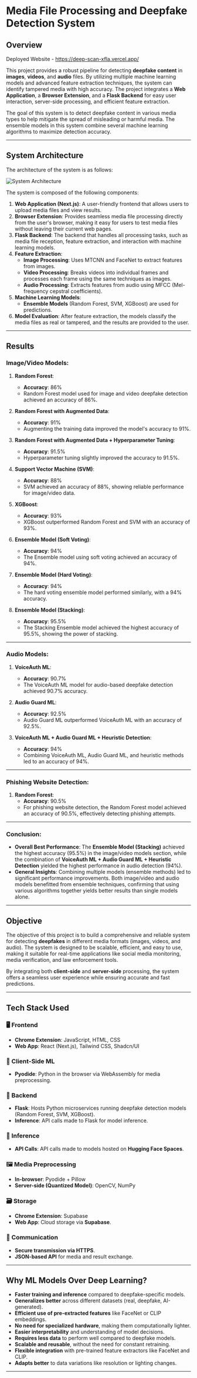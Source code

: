 # Media File Processing and Deepfake Detection System

## Overview

Deployed Website - https://deep-scan-xfla.vercel.app/

This project provides a robust pipeline for detecting **deepfake content** in **images**, **videos**, and **audio** files. By utilizing multiple machine learning models and advanced feature extraction techniques, the system can identify tampered media with high accuracy. The project integrates a **Web Application**, a **Browser Extension**, and a **Flask Backend** for easy user interaction, server-side processing, and efficient feature extraction.

The goal of this system is to detect deepfake content in various media types to help mitigate the spread of misleading or harmful media. The ensemble models in this system combine several machine learning algorithms to maximize detection accuracy.

---

## System Architecture

The architecture of the system is as follows:

![System Architecture](architecture/archi.jpeg)

The system is composed of the following components:

1. **Web Application (Next.js)**: A user-friendly frontend that allows users to upload media files and view results.
2. **Browser Extension**: Provides seamless media file processing directly from the user's browser, making it easy for users to test media files without leaving their current web pages.
3. **Flask Backend**: The backend that handles all processing tasks, such as media file reception, feature extraction, and interaction with machine learning models.
4. **Feature Extraction**:
   - **Image Processing**: Uses MTCNN and FaceNet to extract features from images.
   - **Video Processing**: Breaks videos into individual frames and processes each frame using the same techniques as images.
   - **Audio Processing**: Extracts features from audio using MFCC (Mel-frequency cepstral coefficients).
5. **Machine Learning Models**:
   - **Ensemble Models** (Random Forest, SVM, XGBoost) are used for predictions.
6. **Model Evaluation**: After feature extraction, the models classify the media files as real or tampered, and the results are provided to the user.

---

## Results

### Image/Video Models:
1. **Random Forest**:  
   - **Accuracy**: 86%  
   - Random Forest model used for image and video deepfake detection achieved an accuracy of 86%.

2. **Random Forest with Augmented Data**:  
   - **Accuracy**: 91%  
   - Augmenting the training data improved the model's accuracy to 91%.

3. **Random Forest with Augmented Data + Hyperparameter Tuning**:  
   - **Accuracy**: 91.5%  
   - Hyperparameter tuning slightly improved the accuracy to 91.5%.

4. **Support Vector Machine (SVM)**:  
   - **Accuracy**: 88%  
   - SVM achieved an accuracy of 88%, showing reliable performance for image/video data.

5. **XGBoost**:  
   - **Accuracy**: 93%  
   - XGBoost outperformed Random Forest and SVM with an accuracy of 93%.

6. **Ensemble Model (Soft Voting)**:  
   - **Accuracy**: 94%  
   - The Ensemble model using soft voting achieved an accuracy of 94%.

7. **Ensemble Model (Hard Voting)**:  
   - **Accuracy**: 94%  
   - The hard voting ensemble model performed similarly, with a 94% accuracy.

8. **Ensemble Model (Stacking)**:  
   - **Accuracy**: 95.5%  
   - The Stacking Ensemble model achieved the highest accuracy of 95.5%, showing the power of stacking.

---

### Audio Models:
1. **VoiceAuth ML**:  
   - **Accuracy**: 90.7%  
   - The VoiceAuth ML model for audio-based deepfake detection achieved 90.7% accuracy.

2. **Audio Guard ML**:  
   - **Accuracy**: 92.5%  
   - Audio Guard ML outperformed VoiceAuth ML with an accuracy of 92.5%.

3. **VoiceAuth ML + Audio Guard ML + Heuristic Detection**:  
   - **Accuracy**: 94%  
   - Combining VoiceAuth ML, Audio Guard ML, and heuristic methods led to an accuracy of 94%.

---

### Phishing Website Detection:
1. **Random Forest**:  
   - **Accuracy**: 90.5%  
   - For phishing website detection, the Random Forest model achieved an accuracy of 90.5%, effectively detecting phishing attempts.

---

### Conclusion:
- **Overall Best Performance**: The **Ensemble Model (Stacking)** achieved the highest accuracy (95.5%) in the image/video models section, while the combination of **VoiceAuth ML + Audio Guard ML + Heuristic Detection** yielded the highest performance in audio detection (94%).
- **General Insights**: Combining multiple models (ensemble methods) led to significant performance improvements. Both image/video and audio models benefitted from ensemble techniques, confirming that using various algorithms together yields better results than single models alone.

---

## Objective

The objective of this project is to build a comprehensive and reliable system for detecting **deepfakes** in different media formats (images, videos, and audio). The system is designed to be scalable, efficient, and easy to use, making it suitable for real-time applications like social media monitoring, media verification, and law enforcement tools.

By integrating both **client-side** and **server-side** processing, the system offers a seamless user experience while ensuring accurate and fast predictions.

---

## Tech Stack Used

### 🖥️ Frontend
- **Chrome Extension**: JavaScript, HTML, CSS
- **Web App**: React (Next.js), Tailwind CSS, Shadcn/UI

### 🧠 Client-Side ML
- **Pyodide**: Python in the browser via WebAssembly for media preprocessing.

### 🔧 Backend
- **Flask**: Hosts Python microservices running deepfake detection models (Random Forest, SVM, XGBoost).
- **Inference**: API calls made to Flask for model inference.

### 📡 Inference
- **API Calls**: API calls made to models hosted on **Hugging Face Spaces**.

### 🖼️ Media Preprocessing
- **In-browser**: Pyodide + Pillow
- **Server-side (Quantized Model)**: OpenCV, NumPy

### 🗃️ Storage
- **Chrome Extension**: Supabase
- **Web App**: Cloud storage via **Supabase**.

### 🔐 Communication
- **Secure transmission via HTTPS**.
- **JSON-based API** for media and result exchange.

---

## Why ML Models Over Deep Learning?

- **Faster training and inference** compared to deepfake-specific models.
- **Generalizes better** across different datasets (real, deepfake, AI-generated).
- **Efficient use of pre-extracted features** like FaceNet or CLIP embeddings.
- **No need for specialized hardware**, making them computationally lighter.
- **Easier interpretability** and understanding of model decisions.
- **Requires less data** to perform well compared to deepfake models.
- **Scalable and reusable**, without the need for constant retraining.
- **Flexible integration** with pre-trained feature extractors like FaceNet and CLIP.
- **Adapts better** to data variations like resolution or lighting changes.

---